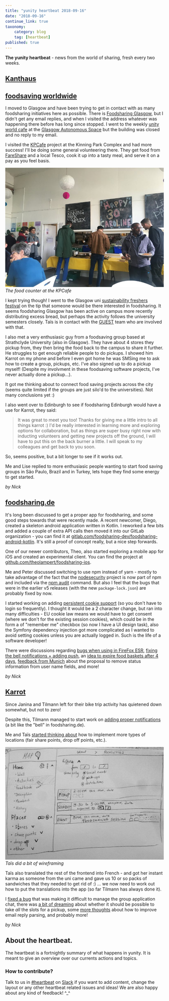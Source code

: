 ```yaml
---
title: "yunity heartbeat 2018-09-16"
date: "2018-09-16"
continue_link: true
taxonomy:
    category: blog
    tag: [heartbeat]
published: true
---
```


**The yunity heartbeat** - news from the world of sharing, fresh every two weeks.

## [Kanthaus](https://kanthaus.online)

## [foodsaving worldwide](https://foodsaving.world)

I moved to Glasgow and have been trying to get in contact with as many foodsharing initiatives here as possible. There is [Foodsharing Glasgow](https://foodsharing.scot), but I didn't get any email replies, and when I visited the address whatever was happening there before has long since stopped. I went to the weekly [unity world cafe](https://unityinthecommunityglasgow.wordpress.com/unity-world-cafe-food-bank/) at the [Glasgow Autonomous Space](http://glasgowautonomous.weebly.com/) but the building was closed and no reply to my email.

I visited the [KPCafe](http://www.kinningparkcomplex.org/kpcafe/) project at the Kinning Park Complex and had more success! I'll be doing some general volunteering there. They get food from [FareShare](https://fareshare.org.uk/) and a local Tesco, cook it up into a tasty meal, and serve it on a pay as you feel basis.

![](image1-min-768x576.jpeg)
_The food counter at the KPCafe_

I kept trying though! I went to the Glasgow uni [sustainability freshers festival](https://www.facebook.com/events/200331514160123/) on the tip that someone would be there interested in foodsharing. It seems foodsharing Glasgow has been active on campus more recently distributing excess bread, but perhaps the activity follows the university semesters closely. Taïs is in contact with the [GUEST](https://www.gla.ac.uk/myglasgow/sustainability/guest/) team who are involved with that.

I also met a very enthusiasic guy from a foodsaving group based at Strathclyde University (also in Glasgow). They have about 4 stores they pickup from, they then bring the food back to the campus to share it further. He struggles to get enough reliable people to do pickups. I showed him Karrot on my phone and before I even got home he was SMSing me to ask how to create a group, pickups, etc. I've also signed up to do a pickup myself! (Despite my involvment in these foodsaving software projects, I've never actually done a pickup...).

It got me thinking about to connect food saving projects across the city (seems quite limited if the groups are just silo'd to the universities). Not many conclusions yet :)

I also went over to Edinburgh to see if foodsharing Edinburgh would have a use for Karrot, they said:

> It was great to meet you too! Thanks for giving me a little intro to all things karrot :) I'd be really interested in learning more and exploring options for collaboration, but as things are super busy right now with inducting volunteers and getting new projects off the ground, I will have to put this on the back burner a little. I will speak to my colleagues and get back to you soon.

So, seems positive, but a bit longer to see if it works out.

Me and Lise replied to more enthusiasic people wanting to start food saving groups in São Paulo, Brazil and in Turkey, lets hope they find some energy to get started.

_by Nick_

## [foodsharing.de](https://foodsharing.de)

It's long been discussed to get a proper app for foodsharing, and some good steps towards that were recently made. A recent newcomer, Diego, created a skeleton android application written in Kotlin. I reworked a few bits and added a couple of extra API calls then moved it into our GitLab organization - you can find it at [gitlab.com/foodsharing-dev/foodsharing-android-kotlin](https://gitlab.com/foodsharing-dev/foodsharing-android-kotlin). It's still a proof of concept really, but a nice step forwards.

One of our newer contributors, Theo, also started exploring a mobile app for iOS and created an experimental client. You can find the project at [github.com/theolampert/foodsharing-ios](https://github.com/theolampert/foodsharing-ios).

Me and Peter discussed switching to use npm instead of yarn - mostly to take advantage of the fact that the [nodesecurity](https://nodesecurity.io/) project is now part of npm and included via the [npm audit](https://docs.npmjs.com/cli/audit) command. But also I feel that the bugs that were in the earlier v5 releases (with the new `package-lock.json`) are probably fixed by now.

I started working on adding [persistent cookie support](https://gitlab.com/foodsharing-dev/foodsharing/merge_requests/543) (so you don't have to login so frequently). I thought it would be a 2 character change, but ran into many difficulties - EU cookie law means we would have to get consent (where we don't for the existing session cookies), which could be in the form a of "remember me" checkbox (so now I have a UI design task), also the Symfony dependency injection got more complicated as I wanted to avoid setting cookies unless you are actually logged in. Such is the life of a software developer!

There were discussions regarding [bugs when using in FireFox ESR](https://gitlab.com/foodsharing-dev/foodsharing/issues/306), [fixing the bell notifications + adding push](https://gitlab.com/foodsharing-dev/foodsharing/issues/336), an [idea to expire food baskets after 4 days](https://gitlab.com/foodsharing-dev/foodsharing/issues/340), [feedback from Munich](https://gitlab.com/foodsharing-dev/foodsharing/issues/204) about the proposal to remove status information from user name fields, and more!

_by Nick_

## [Karrot](https://karrot.world)

Since Janina and Tilmann left for their bike trip activity has quietened down somewhat, but not to zero!

Despite this, Tilmann managed to start work on [adding proper notifications](https://github.com/yunity/karrot-frontend/pull/1099) (a bit like the "bell" in foodsharing.de).

Me and Taïs [started thinking about](https://github.com/yunity/karrot-frontend/issues/354#issuecomment-421329381) how to implement more types of locations (fair share points, drop off points, etc.).

![](45586325-e646ea80-b8ec-11e8-9055-b221dc5d81a3.png)
_Taïs did a bit of wireframing_

Taïs also translated the rest of the frontend into French - and got her instant karma as someone from the uni came and gave us 10 or so packs of sandwiches that they needed to get rid of :) ... we now need to work out how to put the translations into the app (so far Tilmann has always done it).

I [fixed a bug](https://github.com/yunity/karrot-frontend/issues/1097) that was making it difficult to manage the group application chat, there was [a bit of dreaming](https://community.foodsaving.world/t/occupy-both-spots-feature-suggestion/111) about whether it should be possible to take _all_ the slots for a pickup, some [more thoughts](https://github.com/yunity/karrot-frontend/issues/1096) about how to improve email reply parsing, and probably more!

_by Nick_

## About the heartbeat.
The heartbeat is a fortnightly summary of what happens in yunity. It is meant to give an overview over our currents actions and topics.

### How to contribute?
Talk to us in [#heartbeat](https://yunity.slack.com/messages/heartbeat/) on [Slack](https://slackin.yunity.org) if you want to add content, change the layout or any other heartbeat related issues and ideas! We are also happy about any kind of feedback! ^\_^
